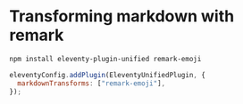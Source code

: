 # Transforming markdown with remark

```bash
npm install eleventy-plugin-unified remark-emoji
```

```javascript
eleventyConfig.addPlugin(EleventyUnifiedPlugin, {
  markdownTransforms: ["remark-emoji"],
});
```
